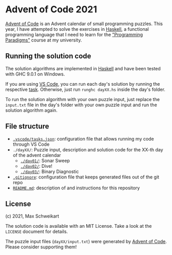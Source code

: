 # Advent of Code 2021
[Advent of Code](https://adventofcode.com/2021) is an Advent calendar of small programming puzzles. This year, I have attempted to solve the exercises in [Haskell](https://www.haskell.org/), a functional programming language that I need to learn for the ["Programming Paradigms"](https://pp.ipd.kit.edu/lehre/WS202122/paradigmen/index.php?lang=de) course at my university.

## Running the solution code
The solution algorithms are implemented in [Haskell](https://www.haskell.org/downloads/) and have been tested with GHC 9.0.1 on Windows.

If you are using [VS Code](https://code.visualstudio.com/), you can run each day's solution by running the respective [task](https://code.visualstudio.com/docs/editor/tasks). Otherwise, just run `runghc dayXX.hs` inside the day's folder.

To run the solution algorithm with your own puzzle input, just replace the `input.txt` file in the day's folder with your own puzzle input and run the solution algorithm again.

## File structure
* [`.vscode/tasks.json`](./.vscode/tasks.json): configuration file that allows running my code through VS Code
* `./dayXX/`: Puzzle input, description and solution code for the XX-th day of the advent calendar
    * [`./day01/`](./day01): Sonar Sweep
    * [`./day02/`](./day02): Dive!
    * [`./day03/`](./day03): Binary Diagnostic
* [`.gitignore`](./.gitignore): configuration file that keeps generated files out of the git repo
* [`README.md`](./README.md): description of and instructions for this repository

## License
(c) 2021, Max Schweikart

The solution code is available with an MIT License. Take a look at the `LICENSE` document for details.

The puzzle input files (`dayXX/input.txt`) were generated by [Advent of Code](https://adventofcode.com/2021). Please consider supporting them!
